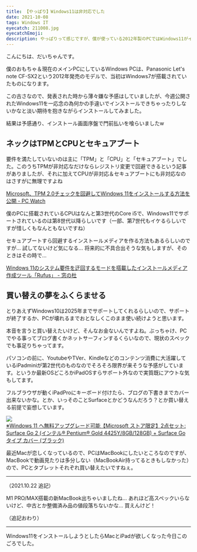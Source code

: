 ```yaml
---
title: 【やっぱり】Windows11は非対応でした
date: 2021-10-08
tags: Windows IT
eyecatch: 211008.jpg
eyecatchEmoji:
description: やっぱりって感じですが、僕が使っている2012年製のPCではWindows11がインストール出来ませんでした。
---
```


こんにちは、だいちゃんです。

僕のおもちゃ＆現在のメインPCにしているWindows PCは、Panasonic Let's note CF-SX2という2012年発売のモデルで、当初はWindows7が搭載されていたものになります。

この古さなので、発表された時から薄々嫌な予感はしていましたが、今週公開されたWindows11を一応念の為何かの手違いでインストールできちゃったりしないかなと淡い期待を抱きながらインストールしてみました。

結果は予感通り、インストール画面序盤で門前払いを喰らいましたw


## ネックはTPMとCPUとセキュアブート

要件を満たしていないのは主に「TPM」と「CPU」と「セキュアブート」でした。このうちTPMが非対応なだけならレジストリ変更で回避できるという記事がありましたが、それに加えてCPUが非対応＆セキュアブートにも非対応なのはさすがに無理ですよね

[Microsoft、TPM 2.0チェックを回避してWindows 11をインストールする方法を公開  - PC Watch](https://pc.watch.impress.co.jp/docs/news/1356709.html)

僕のPCに搭載されているCPUはなんと第3世代のCore i5で、Windows11でサポートされているのは第8世代以降らしいです（一部、第7世代もイケるらしいですが惜しくもなんともないですね）

セキュアブートすら回避するインストールメディアを作る方法もあるらしいのですが... 試してないけど気になる... 将来的に不具合出そうな気もしますが、そのときはその時で...

[Windows 11のシステム要件を迂回するモードを搭載したインストールメディア作成ツール「Rufus」 - 窓の杜](https://forest.watch.impress.co.jp/docs/news/1359716.html)

## 買い替えの夢をふくらませる

とりあえずWindows10は2025年までサポートしてくれるらしいので、サポートが終了するか、PCが壊れるまでおとなしくこのまま使い続けようと思います。

本音を言うと買い替えたいけど、そんなお金ないんですよね。ぶっちゃけ、PCでやる事ってブログ書くかネットサーフィンするくらいなので、現状のスペックでも事足りちゃってます。

パソコンの前に、YoutubeやTVer、Kindleなどのコンテンツ消費に大活躍しているiPadminiが第2世代のものなのでそろそろ限界が来そうな予感がしています。というか最新OSどころかiPadOSすらサポート外なので実質既にアウトな気もしてます。

フルブラウザが動くiPadProにキーボード付けたら、ブログの下書きまでカバー出来ないかな。とか、いっそのことSurfaceとかどうなんだろう？とか買い替える前提で妄想しています。

[![](https://m.media-amazon.com/images/I/412NoX1IbEL._SL200_.jpg)](https://www.amazon.co.jp/dp/B0875VFPC2/?tag=tairiku02280e-22)    
[※Windows 11 へ無料アップグレード可能【Microsoft ストア限定】2点セット: Surface Go 2 (インテル® Pentium® Gold 4425Y/8GB/128GB) + Surface Go タイプ カバー (ブラック)](https://www.amazon.co.jp/dp/B0875VFPC2/?tag=tairiku02280e-22)

最近Macが恋しくなっているので、PCはMacBookにしたいところなのですが、MacBookで動画見たりは多分しない（MacBookAir持ってるときもしなかった）ので、PCとタブレットそれぞれ買い替えたいですねぇ。

---

（2021.10.22 追記）

M1 PRO/MAX搭載の新MacBook出ちゃいましたね... あれほど高スペックいらないけど、中古とか整備済み品の値段落ちないかな... 買えんけど！

（追記おわり）

---

Windows11をインストールしようとしたらMacとiPadが欲しくなった今日このごろでした。
